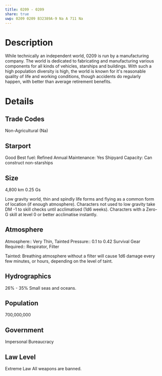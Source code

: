 ```yaml
---
title: 0209 - 0209
share: true
uwp: 0209 0209 B32389A-9 Na A 711 Na
---
```


# Description
While technically an independent world, 0209 is run by a manufacturing company. The world is dedicated to fabricating and manufacturing various components for all kinds of vehicles, starships and buildings.
With such a high population diversity is high, the world is known for it's reasonable quality of life and working conditions, though accidents do regularly happen, with better than average retirement benefits.

# Details
## Trade Codes
Non-Agricultural (Na)

## Starport
Good
Best fuel: Refined
Annual Maintenance: Yes
Shipyard Capacity: Can construct non-starships

## Size
4,800 km
0.25 Gs

Low gravity world, thin and spindly life forms and flying as a common form of location (if enough atmosphere).
Characters not used to low gravity take DM -1 to skill checks until acclimatised (1d6 weeks).
Characters with a Zero-G skill at level 0 or better acclimatise instantly.

## Atmosphere
Atmosphere:: Very Thin, Tainted
Pressure:: 0.1 to 0.42
Survival Gear Required:: Respirator, Filter

Tainted: Breathing atmosphere without a filter will cause 1d6 damage every few minutes, or hours, depending on the level of taint.

## Hydrographics
26% - 35%
Small seas and oceans.

## Population
700,000,000

## Government
Impersonal Bureaucracy

## Law Level
Extreme Law
All weapons are banned.